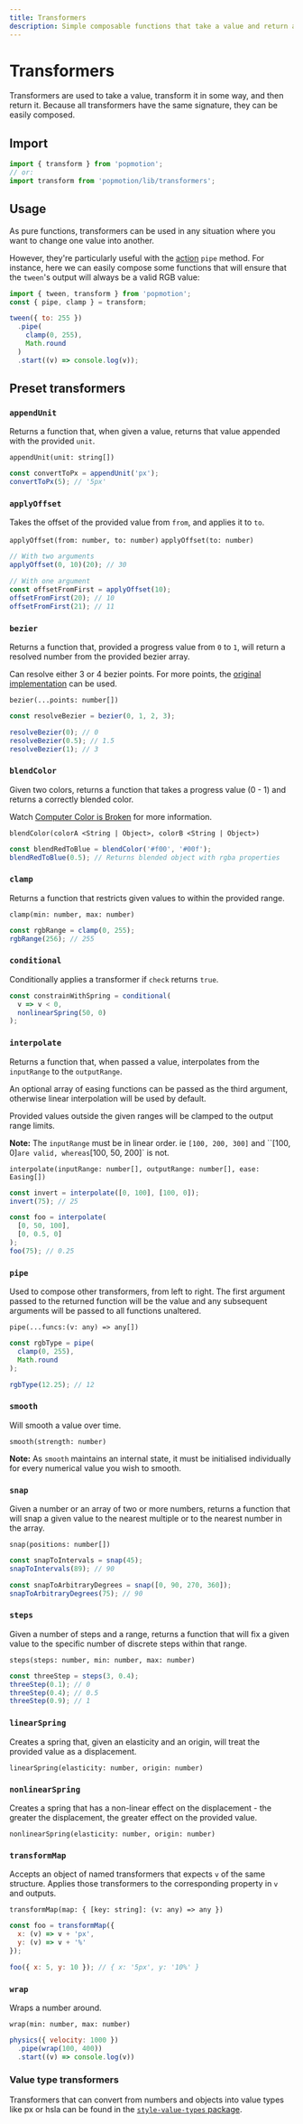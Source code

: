 ```yaml
---
title: Transformers
description: Simple composable functions that take a value and return a new one.
---
```


# Transformers

Transformers are used to take a value, transform it in some way, and then return it. Because all transformers have the same signature, they can be easily composed.

## Import

```javascript
import { transform } from 'popmotion';
// or:
import transform from 'popmotion/lib/transformers';
```

## Usage

As pure functions, transformers can be used in any situation where you want to change one value into another.

However, they're particularly useful with the [action](/api/action) `pipe` method. For instance, here we can easily compose some functions that will ensure that the `tween`'s output will always be a valid RGB value:

```javascript
import { tween, transform } from 'popmotion';
const { pipe, clamp } = transform;

tween({ to: 255 })
  .pipe(
    clamp(0, 255),
    Math.round
  )
  .start((v) => console.log(v));
```

## Preset transformers

### `appendUnit`
Returns a function that, when given a value, returns that value appended with the provided `unit`.

`appendUnit(unit: string[])`

```javascript
const convertToPx = appendUnit('px');
convertToPx(5); // '5px'
```

### `applyOffset`
Takes the offset of the provided value from `from`, and applies it to `to`.

`applyOffset(from: number, to: number)`
`applyOffset(to: number)`

```javascript
// With two arguments
applyOffset(0, 10)(20); // 30

// With one argument
const offsetFromFirst = applyOffset(10);
offsetFromFirst(20); // 10
offsetFromFirst(21); // 11
```

### `bezier`
Returns a function that, provided a progress value from `0` to `1`, will return a resolved number from the provided bezier array.

Can resolve either 3 or 4 bezier points. For more points, the [original implementation](https://github.com/hughsk/bezier) can be used.

`bezier(...points: number[])`

```javascript
const resolveBezier = bezier(0, 1, 2, 3);

resolveBezier(0); // 0
resolveBezier(0.5); // 1.5
resolveBezier(1); // 3
```

### `blendColor`
Given two colors, returns a function that takes a progress value (0 - 1) and returns a correctly blended color.

Watch [Computer Color is Broken](https://www.youtube.com/watch?v=LKnqECcg6Gw) for more information.

`blendColor(colorA <String | Object>, colorB <String | Object>)`

```javascript
const blendRedToBlue = blendColor('#f00', '#00f');
blendRedToBlue(0.5); // Returns blended object with rgba properties
```

### `clamp`
Returns a function that restricts given values to within the provided range.

`clamp(min: number, max: number)`

```javascript
const rgbRange = clamp(0, 255);
rgbRange(256); // 255
```

### `conditional`
Conditionally applies a transformer if `check` returns `true`.

```javascript
const constrainWithSpring = conditional(
  v => v < 0,
  nonlinearSpring(50, 0)
);
```

### `interpolate`
Returns a function that, when passed a value, interpolates from the `inputRange` to the `outputRange`.

An optional array of easing functions can be passed as the third argument, otherwise linear interpolation will be used by default.

Provided values outside the given ranges will be clamped to the output range limits.

**Note:** The `inputRange` must be in linear order. ie `[100, 200, 300]` and ``[100, 0]` are valid, whereas `[100, 50, 200]` is not.

`interpolate(inputRange: number[], outputRange: number[], ease: Easing[])`

```javascript
const invert = interpolate([0, 100], [100, 0]);
invert(75); // 25

const foo = interpolate(
  [0, 50, 100],
  [0, 0.5, 0]
);
foo(75); // 0.25
```

### `pipe`
Used to compose other transformers, from left to right. The first argument passed to the returned function will be the value and any subsequent arguments will be passed to all functions unaltered.

`pipe(...funcs:(v: any) => any[])`

```javascript
const rgbType = pipe(
  clamp(0, 255),
  Math.round
);

rgbType(12.25); // 12
```

### `smooth`
Will smooth a value over time.

`smooth(strength: number)`

**Note:** As `smooth` maintains an internal state, it must be initialised individually for every numerical value you wish to smooth.

### `snap`
Given a number or an array of two or more numbers, returns a function that will snap a given value to the nearest multiple or to the nearest number in the array.

`snap(positions: number[])`

```javascript
const snapToIntervals = snap(45);
snapToIntervals(89); // 90

const snapToArbitraryDegrees = snap([0, 90, 270, 360]);
snapToArbitraryDegrees(75); // 90
```

### `steps`
Given a number of steps and a range, returns a function that will fix a given value to the specific number of discrete steps within that range.

`steps(steps: number, min: number, max: number)`

```javascript
const threeStep = steps(3, 0.4);
threeStep(0.1); // 0
threeStep(0.4); // 0.5
threeStep(0.9); // 1
```

### `linearSpring`
Creates a spring that, given an elasticity and an origin, will treat the provided value as a displacement.

`linearSpring(elasticity: number, origin: number)`

### `nonlinearSpring`
Creates a spring that has a non-linear effect on the displacement - the greater the displacement, the greater effect on the provided value.

`nonlinearSpring(elasticity: number, origin: number)`

### `transformMap`

Accepts an object of named transformers that expects `v` of the same structure. Applies those transformers to the corresponding property in `v` and outputs.

`transformMap(map: { [key: string]: (v: any) => any })`

```javascript
const foo = transformMap({
  x: (v) => v + 'px',
  y: (v) => v + '%'
});

foo({ x: 5, y: 10 }); // { x: '5px', y: '10%' }
```

### `wrap`
Wraps a number around.

`wrap(min: number, max: number)`

```javascript
physics({ velocity: 1000 })
  .pipe(wrap(100, 400))
  .start((v) => console.log(v))
```

### Value type transformers

Transformers that can convert from numbers and objects into value types like px or hsla can be found in the [`style-value-types` package](/api/value-types).

